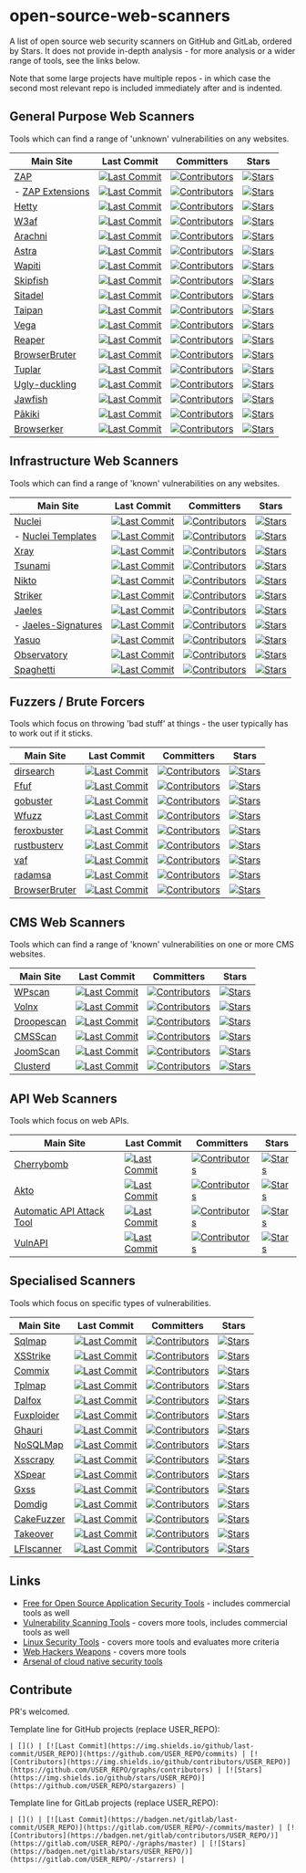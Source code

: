 # open-source-web-scanners
A list of open source web security scanners on GitHub and GitLab, ordered by Stars. It does not provide in-depth analysis - for more analysis or a wider range of tools, see the links below.

Note that some large projects have multiple repos - in which case the second most relevant repo is included immediately after and is indented.

## General Purpose Web Scanners

Tools which can find a range of 'unknown' vulnerabilities on any websites.

| Main Site | Last Commit | Committers | Stars |
| --- | --- | --- | --- |
| [ZAP](https://www.zaproxy.org) | [![Last Commit](https://img.shields.io/github/last-commit/zaproxy/zaproxy)](https://github.com/zaproxy/zaproxy/commits) | [![Contributors](https://img.shields.io/github/contributors/zaproxy/zaproxy)](https://github.com/zaproxy/zaproxy/graphs/contributors) | [![Stars](https://img.shields.io/github/stars/zaproxy/zaproxy)](https://github.com/zaproxy/zaproxy/stargazers) |
| - [ZAP Extensions](https://github.com/zaproxy/zap-extensions) | [![Last Commit](https://img.shields.io/github/last-commit/zaproxy/zap-extensions)](https://github.com/zaproxy/zap-extensions/commits) | [![Contributors](https://img.shields.io/github/contributors/zaproxy/zap-extensions)](https://github.com/zaproxy/zap-extensions/graphs/contributors)| [![Stars](https://img.shields.io/github/stars/zaproxy/zap-extensions)](https://github.com/zaproxy/zap-extensions/stargazers) |
| [Hetty](https://hetty.xyz/) | [![Last Commit](https://img.shields.io/github/last-commit/dstotijn/hetty)](https://github.com/dstotijn/hetty/commits) | [![Contributors](https://img.shields.io/github/contributors/dstotijn/hetty)](https://github.com/dstotijn/hetty/graphs/contributors) | [![Stars](https://img.shields.io/github/stars/dstotijn/hetty)](https://github.com/dstotijn/hetty/stargazers) |
| [W3af](http://w3af.org/) | [![Last Commit](https://img.shields.io/github/last-commit/andresriancho/w3af/develop)](https://github.com/andresriancho/w3af/commits) | [![Contributors](https://img.shields.io/github/contributors/andresriancho/w3af)](https://github.com/andresriancho/w3af/graphs/contributors) | [![Stars](https://img.shields.io/github/stars/andresriancho/w3af)](https://github.com/andresriancho/w3af/stargazers) |
| [Arachni](https://www.arachni-scanner.com/) | [![Last Commit](https://img.shields.io/github/last-commit/Arachni/arachni)](https://github.com/Arachni/arachni/commits) | [![Contributors](https://img.shields.io/github/contributors/Arachni/arachni)](https://github.com/Arachni/arachni/graphs/contributors) | [![Stars](https://img.shields.io/github/stars/Arachni/arachni)](https://github.com/Arachni/arachni/stargazers) |
| [Astra](https://github.com/flipkart-incubator/Astra) | [![Last Commit](https://img.shields.io/github/last-commit/flipkart-incubator/Astra)](https://github.com/flipkart-incubator/Astra/commits) | [![Contributors](https://img.shields.io/github/contributors/flipkart-incubator/Astra)](https://github.com/flipkart-incubator/Astra/graphs/contributors) | [![Stars](https://img.shields.io/github/stars/flipkart-incubator/Astra)](https://github.com/flipkart-incubator/Astra/stargazers) |
| [Wapiti](https://wapiti-scanner.github.io/) | [![Last Commit](https://img.shields.io/github/last-commit/wapiti-scanner/wapiti)](https://github.com/wapiti-scanner/wapiti/commits) | [![Contributors](https://img.shields.io/github/contributors/wapiti-scanner/wapiti)](https://github.com/wapiti-scanner/wapiti/graphs/contributors) | [![Stars](https://img.shields.io/github/stars/wapiti-scanner/wapiti)](https://github.com/wapiti-scanner/wapiti/stargazers) |
| [Skipfish](https://code.google.com/archive/p/skipfish/) | [![Last Commit](https://img.shields.io/github/last-commit/spinkham/skipfish)](https://github.com/spinkham/skipfish/commits) | [![Contributors](https://img.shields.io/github/contributors/spinkham/skipfish)](https://github.com/spinkham/skipfish/graphs/contributors) | [![Stars](https://img.shields.io/github/stars/spinkham/skipfish)](https://github.com/spinkham/skipfish/stargazers) |
| [Sitadel](https://github.com/shenril/Sitadel) | [![Last Commit](https://img.shields.io/github/last-commit/shenril/Sitadel)](https://github.com/shenril/Sitadel/commits) | [![Contributors](https://img.shields.io/github/contributors/shenril/Sitadel)](https://github.com/shenril/Sitadel/graphs/contributors) | [![Stars](https://img.shields.io/github/stars/shenril/Sitadel)](https://github.com/shenril/Sitadel/stargazers) |
| [Taipan](https://github.com/enkomio/Taipan) | [![Last Commit](https://img.shields.io/github/last-commit/enkomio/Taipan)](https://github.com/enkomio/Taipan/commits) | [![Contributors](https://img.shields.io/github/contributors/enkomio/Taipan)](https://github.com/enkomio/Taipan/graphs/contributors) | [![Stars](https://img.shields.io/github/stars/enkomio/Taipan)](https://github.com/enkomio/Taipan/stargazers) |
| [Vega](https://subgraph.com/vega/) | [![Last Commit](https://img.shields.io/github/last-commit/subgraph/Vega)](https://github.com/subgraph/Vega/commits) | [![Contributors](https://img.shields.io/github/contributors/subgraph/Vega)](https://github.com/subgraph/Vega/graphs/contributors) | [![Stars](https://img.shields.io/github/stars/subgraph/Vega)](https://github.com/subgraph/Vega/stargazers) |
| [Reaper](https://ghostsecurity.github.io/reaper/) | [![Last Commit](https://img.shields.io/github/last-commit/ghostsecurity/reaper)](https://github.com/ghostsecurity/reaper/commits) | [![Contributors](https://img.shields.io/github/contributors/ghostsecurity/reaper)](https://github.com/ghostsecurity/reaper/graphs/contributors) | [![Stars](https://img.shields.io/github/stars/ghostsecurity/reaper)](https://github.com/ghostsecurity/reaper/stargazers) |
| [BrowserBruter](https://github.com/netsquare/BrowserBruter) | [![Last Commit](https://img.shields.io/github/last-commit/netsquare/BrowserBruter)](https://github.com/netsquare/BrowserBruter/commits) | [![Contributors](https://img.shields.io/github/contributors/netsquare/BrowserBruter)](https://github.com/netsquare/BrowserBruter/graphs/contributors) | [![Stars](https://img.shields.io/github/stars/netsquare/BrowserBruter)](https://github.com/netsquare/BrowserBruter/stargazers) |
| [Tuplar](https://github.com/tulpar/tulpar) | [![Last Commit](https://img.shields.io/github/last-commit/tulpar/tulpar)](https://github.com/tulpar/tulpar/commits) | [![Contributors](https://img.shields.io/github/contributors/tulpar/tulpar)](https://github.com/tulpar/tulpar/graphs/contributors) | [![Stars](https://img.shields.io/github/stars/tulpar/tulpar)](https://github.com/tulpar/tulpar/stargazers) |
| [Ugly-duckling](https://github.com/detectify/ugly-duckling) | [![Last Commit](https://img.shields.io/github/last-commit/detectify/ugly-duckling)](https://github.com/detectify/ugly-duckling/commits) | [![Contributors](https://img.shields.io/github/contributors/detectify/ugly-duckling)](https://github.com/detectify/ugly-duckling/graphs/contributors) | [![Stars](https://img.shields.io/github/stars/detectify/ugly-duckling)](https://github.com/detectify/ugly-duckling/stargazers) |
| [Jawfish](https://github.com/war-and-code/jawfish) | [![Last Commit](https://img.shields.io/github/last-commit/war-and-code/jawfish)](https://github.com/war-and-code/jawfishO/commits) | [![Contributors](https://img.shields.io/github/contributors/war-and-code/jawfish)](https://github.com/war-and-code/jawfish/graphs/contributors) | [![Stars](https://img.shields.io/github/stars/war-and-code/jawfish)](https://github.com/war-and-code/jawfish/stargazers) |
| [Pākiki](https://github.com/forensant/pakiki-core) | [![Last Commit](https://img.shields.io/github/last-commit/forensant/pakiki-core)](https://github.com/forensant/pakiki-core/commits) | [![Contributors](https://img.shields.io/github/contributors/forensant/pakiki-core)](https://github.com/forensant/pakiki-core/graphs/contributors) | [![Stars](https://img.shields.io/github/stars/forensant/pakiki-core)](https://github.com/forensant/pakiki-core/stargazers) |
| [Browserker](https://gitlab.com/wirepair/browserker/) | [![Last Commit](https://img.shields.io/gitlab/last-commit/18213633)](https://gitlab.com/wirepair/browserker/-/commits/master) | [![Contributors](https://img.shields.io/gitlab/contributors/18213633)](https://gitlab.com/wirepair/browserker/-/graphs/master) | [![Stars](https://img.shields.io/gitlab/stars/18213633)](https://gitlab.com/wirepair/browserker/-/starrers) |

## Infrastructure Web Scanners

Tools which can find a range of 'known' vulnerabilities on any websites.

| Main Site | Last Commit | Committers | Stars |
| --- | --- | --- | --- |
| [Nuclei](https://nuclei.projectdiscovery.io/) | [![Last Commit](https://img.shields.io/github/last-commit/projectdiscovery/nuclei)](https://github.com/projectdiscovery/nuclei/commits) | [![Contributors](https://img.shields.io/github/contributors/projectdiscovery/nuclei)](https://github.com/projectdiscovery/nuclei/graphs/contributors) | [![Stars](https://img.shields.io/github/stars/projectdiscovery/nuclei)](https://github.com/projectdiscovery/nuclei/stargazers) |
| - [Nuclei Templates](https://github.com/projectdiscovery/nuclei-templates/) | [![Last Commit](https://img.shields.io/github/last-commit/projectdiscovery/nuclei-templates)](https://github.com/projectdiscovery/nuclei-templates/commits) | [![Contributors](https://img.shields.io/github/contributors/projectdiscovery/nuclei-templates)](https://github.com/projectdiscovery/nuclei-templates/graphs/contributors) | [![Stars](https://img.shields.io/github/stars/projectdiscovery/nuclei-templates)](https://github.com/projectdiscovery/nuclei-templates/stargazers) |
| [Xray](https://github.com/chaitin/xray) | [![Last Commit](https://img.shields.io/github/last-commit/chaitin/xray)](https://github.com/chaitin/xray/commits) | [![Contributors](https://img.shields.io/github/contributors/chaitin/xray)](https://github.com/chaitin/xray/graphs/contributors) | [![Stars](https://img.shields.io/github/stars/chaitin/xray)](https://github.com/chaitin/xray/stargazers) |
| [Tsunami](https://github.com/google/tsunami-security-scanner) | [![Last Commit](https://img.shields.io/github/last-commit/google/tsunami-security-scanner)](https://github.com/google/tsunami-security-scanner/commits) | [![Contributors](https://img.shields.io/github/contributors/google/tsunami-security-scanner)](https://github.com/google/tsunami-security-scanner/graphs/contributors) | [![Stars](https://img.shields.io/github/stars/google/tsunami-security-scanner)](https://github.com/google/tsunami-security-scanner/stargazers) |
| [Nikto](https://cirt.net/Nikto2) | [![Last Commit](https://img.shields.io/github/last-commit/sullo/nikto)](https://github.com/sullo/nikto/commits) | [![Contributors](https://img.shields.io/github/contributors/sullo/nikto)](https://github.com/sullo/nikto/graphs/contributors) | [![Stars](https://img.shields.io/github/stars/sullo/nikto)](https://github.com/sullo/nikto/stargazers) |
| [Striker](https://github.com/s0md3v/Striker) | [![Last Commit](https://img.shields.io/github/last-commit/s0md3v/Striker)](https://github.com/s0md3v/Striker/commits) | [![Contributors](https://img.shields.io/github/contributors/s0md3v/Striker)](https://github.com/s0md3v/Striker/graphs/contributors) | [![Stars](https://img.shields.io/github/stars/s0md3v/Striker)](https://github.com/s0md3v/Striker/stargazers) |
| [Jaeles](https://github.com/jaeles-project/jaeles) | [![Last Commit](https://img.shields.io/github/last-commit/jaeles-project/jaeles)](https://github.com/jaeles-project/jaeles/commits) | [![Contributors](https://img.shields.io/github/contributors/jaeles-project/jaeles)](https://github.com/jaeles-project/jaeles/graphs/contributors) | [![Stars](https://img.shields.io/github/stars/jaeles-project/jaeles)](https://github.com/jaeles-project/jaeles/stargazers) |
| - [Jaeles-Signatures](https://github.com/jaeles-project/jaeles-signatures) | [![Last Commit](https://img.shields.io/github/last-commit/jaeles-project/jaeles-signatures)](https://github.com/jaeles-project/jaeles-signatures/commits) | [![Contributors](https://img.shields.io/github/contributors/jaeles-project/jaeles-signatures)](https://github.com/jaeles-project/jaeles-signatures/graphs/contributors) | [![Stars](https://img.shields.io/github/stars/jaeles-project/jaeles-signatures)](https://github.com/jaeles-project/jaeles-signatures/stargazers) |
| [Yasuo](https://github.com/0xsauby/yasuo) | [![Last Commit](https://img.shields.io/github/last-commit/0xsauby/yasuo)](https://github.com/0xsauby/yasuo/commits) | [![Contributors](https://img.shields.io/github/contributors/0xsauby/yasuo)](https://github.com/0xsauby/yasuo/graphs/contributors) | [![Stars](https://img.shields.io/github/stars/0xsauby/yasuo)](https://github.com/0xsauby/yasuo/stargazers) |
| [Observatory](https://observatory.mozilla.org/) | [![Last Commit](https://img.shields.io/github/last-commit/mozilla/http-observatory-website)](https://github.com/mozilla/http-observatory-website/commits) | [![Contributors](https://img.shields.io/github/contributors/mozilla/http-observatory-website)](https://github.com/mozilla/http-observatory-website/graphs/contributors) | [![Stars](https://img.shields.io/github/stars/mozilla/http-observatory-website)](https://github.com/mozilla/http-observatory-website/stargazers) |
| [Spaghetti](https://github.com/infosecsecurity/Spaghetti) | [![Last Commit](https://img.shields.io/github/last-commit/infosecsecurity/Spaghetti)](https://github.com/infosecsecurity/Spaghetti/commits) | [![Contributors](https://img.shields.io/github/contributors/infosecsecurity/Spaghetti)](https://github.com/infosecsecurity/Spaghetti/graphs/contributors) | [![Stars](https://img.shields.io/github/stars/infosecsecurity/Spaghetti)](https://github.com/infosecsecurity/Spaghetti/stargazers) |

## Fuzzers / Brute Forcers

Tools which focus on throwing 'bad stuff' at things - the user typically has to work out if it sticks.

| Main Site | Last Commit | Committers | Stars |
| --- | --- | --- | --- |
| [dirsearch](https://github.com/maurosoria/dirsearch) | [![Last Commit](https://img.shields.io/github/last-commit/maurosoria/dirsearch)](https://github.com/maurosoria/dirsearch/commits) | [![Contributors](https://img.shields.io/github/contributors/maurosoria/dirsearch)](https://github.com/maurosoria/dirsearch/graphs/contributors) | [![Stars](https://img.shields.io/github/stars/maurosoria/dirsearch)](https://github.com/maurosoria/dirsearch/stargazers) |
| [Ffuf](https://github.com/ffuf/ffuf) | [![Last Commit](https://img.shields.io/github/last-commit/ffuf/ffuf)](https://github.com/ffuf/ffuf/commits) | [![Contributors](https://img.shields.io/github/contributors/ffuf/ffuf)](https://github.com/ffuf/ffuf/graphs/contributors) | [![Stars](https://img.shields.io/github/stars/ffuf/ffuf)](https://github.com/ffuf/ffuf/stargazers) |
| [gobuster](https://github.com/OJ/gobuster) | [![Last Commit](https://img.shields.io/github/last-commit/OJ/gobuster)](https://github.com/OJ/gobuster/commits) | [![Contributors](https://img.shields.io/github/contributors/OJ/gobuster)](https://github.com/OJ/gobuster/graphs/contributors) | [![Stars](https://img.shields.io/github/stars/OJ/gobuster)](https://github.com/OJ/gobuster/stargazers) |
| [Wfuzz](https://wfuzz.readthedocs.io/en/latest/) | [![Last Commit](https://img.shields.io/github/last-commit/xmendez/wfuzz)](https://github.com/xmendez/wfuzz/commits) | [![Contributors](https://img.shields.io/github/contributors/xmendez/wfuzz)](https://github.com/xmendez/wfuzz/graphs/contributors) | [![Stars](https://img.shields.io/github/stars/xmendez/wfuzz)](https://github.com/xmendez/wfuzz/stargazers) |
| [feroxbuster](https://github.com/epi052/feroxbuster) | [![Last Commit](https://img.shields.io/github/last-commit/epi052/feroxbuster)](https://github.com/epi052/feroxbuster/commits) | [![Contributors](https://img.shields.io/github/contributors/epi052/feroxbuster)](https://github.com/epi052/feroxbuster/graphs/contributors) | [![Stars](https://img.shields.io/github/stars/epi052/feroxbuster)](https://github.com/epi052/feroxbuster/stargazers) |
| [rustbusterv](https://github.com/phra/rustbuster) | [![Last Commit](https://img.shields.io/github/last-commit/phra/rustbuster)](https://github.com/phra/rustbuster/commits) | [![Contributors](https://img.shields.io/github/contributors/phra/rustbuster)](https://github.com/phra/rustbuster/graphs/contributors) | [![Stars](https://img.shields.io/github/stars/phra/rustbuster)](https://github.com/phra/rustbuster/stargazers) |
| [vaf](https://github.com/d4rckh/vaf) | [![Last Commit](https://img.shields.io/github/last-commit/d4rckh/vaf)](https://github.com/d4rckh/vaf/commits) | [![Contributors](https://img.shields.io/github/contributors/d4rckh/vaf)](https://github.com/d4rckh/vaf/graphs/contributors) | [![Stars](https://img.shields.io/github/stars/d4rckh/vaf)](https://github.com/d4rckh/vaf/stargazers) |
| [radamsa](https://gitlab.com/akihe/radamsa) | [![Last Commit](https://img.shields.io/gitlab/last-commit/akihe/radamsa)](https://img.shields.io/gitlab/last-commit/akihe/radamsa) | [![Contributors](https://img.shields.io/gitlab/contributors/akihe%2Fradamsa)](https://gitlab.com/akihe/radamsa/-/graphs/master) | [![Stars](https://img.shields.io/gitlab/stars/akihe%2Fradamsa)](https://gitlab.com/akihe/radamsa/-/starrers) |
| [BrowserBruter](https://github.com/netsquare/BrowserBruter) | [![Last Commit](https://img.shields.io/github/last-commit/netsquare/BrowserBruter)](https://github.com/netsquare/BrowserBruter/commits) | [![Contributors](https://img.shields.io/github/contributors/netsquare/BrowserBruter)](https://github.com/netsquare/BrowserBruter/graphs/contributors) | [![Stars](https://img.shields.io/github/stars/netsquare/BrowserBruter)](https://github.com/netsquare/BrowserBruter/stargazers) |

## CMS Web Scanners

Tools which can find a range of 'known' vulnerabilities on one or more CMS websites.

| Main Site | Last Commit | Committers | Stars |
| --- | --- | --- | --- |
| [WPscan](https://wpscan.org/) | [![Last Commit](https://img.shields.io/github/last-commit/wpscanteam/wpscan)](https://github.com/wpscanteam/wpscan/commits) | [![Contributors](https://img.shields.io/github/contributors/wpscanteam/wpscan)](https://github.com/wpscanteam/wpscan/graphs/contributors) | [![Stars](https://img.shields.io/github/stars/wpscanteam/wpscan)](https://github.com/wpscanteam/wpscan/stargazers) |
| [Volnx](https://github.com/anouarbensaad/vulnx) | [![Last Commit](https://img.shields.io/github/last-commit/anouarbensaad/vulnx)](https://github.com/anouarbensaad/vulnx/commits) | [![Contributors](https://img.shields.io/github/contributors/anouarbensaad/vulnx)](https://github.com/anouarbensaad/vulnx/graphs/contributors) | [![Stars](https://img.shields.io/github/stars/anouarbensaad/vulnx)](https://github.com/anouarbensaad/vulnx/stargazers) |
| [Droopescan](https://github.com/SamJoan/droopescan) | [![Last Commit](https://img.shields.io/github/last-commit/SamJoan/droopescan)](https://github.com/SamJoan/droopescan/commits) | [![Contributors](https://img.shields.io/github/contributors/SamJoan/droopescan)](https://github.com/SamJoan/droopescan/graphs/contributors) | [![Stars](https://img.shields.io/github/stars/SamJoan/droopescan)](https://github.com/SamJoan/droopescan/stargazers) |
| [CMSScan](https://github.com/ajinabraham/CMSScan) | [![Last Commit](https://img.shields.io/github/last-commit/ajinabraham/CMSScan)](https://github.com/ajinabraham/CMSScan/commits) | [![Contributors](https://img.shields.io/github/contributors/ajinabraham/CMSScan)](https://github.com/ajinabraham/CMSScan/graphs/contributors) | [![Stars](https://img.shields.io/github/stars/ajinabraham/CMSScan)](https://github.com/ajinabraham/CMSScan/stargazers) |
| [JoomScan](https://wiki.owasp.org/index.php/Category:OWASP_Joomla_Vulnerability_Scanner_Project) | [![Last Commit](https://img.shields.io/github/last-commit/OWASP/joomscan)](https://github.com/OWASP/joomscan/commits) | [![Contributors](https://img.shields.io/github/contributors/OWASP/joomscan)](https://github.com/OWASP/joomscan/graphs/contributors) | [![Stars](https://img.shields.io/github/stars/OWASP/joomscan)](https://github.com/OWASP/joomscan/stargazers) |
| [Clusterd](https://github.com/hatRiot/clusterd) | [![Last Commit](https://img.shields.io/github/last-commit/hatRiot/clusterd)](https://github.com/hatRiot/clusterd/commits) | [![Contributors](https://img.shields.io/github/contributors/hatRiot/clusterd)](https://github.com/hatRiot/clusterd/graphs/contributors) | [![Stars](https://img.shields.io/github/stars/hatRiot/clusterd)](https://github.com/hatRiot/clusterd/stargazers) |

## API Web Scanners

Tools which focus on web APIs.

| Main Site | Last Commit | Committers | Stars |
| --- | --- | --- | --- |
| [Cherrybomb](https://github.com/blst-security/cherrybomb) | [![Last Commit](https://img.shields.io/github/last-commit/blst-security/cherrybomb)](https://github.com/blst-security/cherrybomb/commits) | [![Contributors](https://img.shields.io/github/contributors/blst-security/cherrybomb)](https://github.com/blst-security/cherrybomb/graphs/contributors) | [![Stars](https://img.shields.io/github/stars/blst-security/cherrybomb)](https://github.com/blst-security/cherrybomb/stargazers) |
| [Akto](https://github.com/akto-api-security/community-edition) | [![Last Commit](https://img.shields.io/github/last-commit/akto-api-security/community-edition)](https://github.com/akto-api-security/community-edition/commits) | [![Contributors](https://img.shields.io/github/contributors/akto-api-security/community-edition)](https://github.com/akto-api-security/community-edition/graphs/contributors) | [![Stars](https://img.shields.io/github/stars/akto-api-security/community-edition)](https://github.com/akto-api-security/community-edition/stargazers) |
| [Automatic API Attack Tool](https://github.com/imperva/automatic-api-attack-tool) | [![Last Commit](https://img.shields.io/github/last-commit/imperva/automatic-api-attack-tool)](https://github.com/imperva/automatic-api-attack-tool/commits) | [![Contributors](https://img.shields.io/github/contributors/imperva/automatic-api-attack-tool)](https://github.com/imperva/automatic-api-attack-tool/graphs/contributors) | [![Stars](https://img.shields.io/github/stars/imperva/automatic-api-attack-tool)](https://github.com/imperva/automatic-api-attack-tool/stargazers) |
| [VulnAPI](https://github.com/cerberauth/vulnapi) | [![Last Commit](https://img.shields.io/github/last-commit/cerberauth/vulnapi)](https://github.com/cerberauth/vulnapi/commits) | [![Contributors](https://img.shields.io/github/contributors/cerberauth/vulnapi)](https://github.com/cerberauth/vulnapi/graphs/contributors) | [![Stars](https://img.shields.io/github/stars/cerberauth/vulnapi)](https://github.com/cerberauth/vulnapi/stargazers) |


## Specialised Scanners

Tools which focus on specific types of vulnerabilities.

| Main Site | Last Commit | Committers | Stars |
| --- | --- | --- | --- |
| [Sqlmap](https://sqlmap.org/) | [![Last Commit](https://img.shields.io/github/last-commit/sqlmapproject/sqlmap)](https://github.com/sqlmapproject/sqlmap/commits) | [![Contributors](https://img.shields.io/github/contributors/sqlmapproject/sqlmap)](https://github.com/sqlmapproject/sqlmap/graphs/contributors) | [![Stars](https://img.shields.io/github/stars/sqlmapproject/sqlmap)](https://github.com/sqlmapproject/sqlmap/stargazers) |
| [XSStrike](https://github.com/s0md3v/XSStrike) | [![Last Commit](https://img.shields.io/github/last-commit/s0md3v/XSStrike)](https://github.com/s0md3v/XSStrike/commits) | [![Contributors](https://img.shields.io/github/contributors/s0md3v/XSStrike)](https://github.com/s0md3v/XSStrike/graphs/contributors) | [![Stars](https://img.shields.io/github/stars/s0md3v/XSStrike)](https://github.com/s0md3v/XSStrike/stargazers) |
| [Commix](https://github.com/commixproject/commix) | [![Last Commit](https://img.shields.io/github/last-commit/commixproject/commix)](https://github.com/commixproject/commix/commits) | [![Contributors](https://img.shields.io/github/contributors/commixproject/commix)](https://github.com/commixproject/commix/graphs/contributors) | [![Stars](https://img.shields.io/github/stars/commixproject/commix)](https://github.com/commixproject/commix/stargazers) |
| [Tplmap](https://github.com/epinna/tplmap) | [![Last Commit](https://img.shields.io/github/last-commit/epinna/tplmap)](https://github.com/epinna/tplmap/commits) | [![Contributors](https://img.shields.io/github/contributors/epinna/tplmap)](https://github.com/epinna/tplmap/graphs/contributors) | [![Stars](https://img.shields.io/github/stars/epinna/tplmap)](https://github.com/epinna/tplmap/stargazers) |
| [Dalfox](https://github.com/hahwul/dalfox) | [![Last Commit](https://img.shields.io/github/last-commit/hahwul/dalfox)](https://github.com/hahwul/dalfox/commits) | [![Contributors](https://img.shields.io/github/contributors/hahwul/dalfox)](https://github.com/hahwul/dalfox/graphs/contributors) | [![Stars](https://img.shields.io/github/stars/hahwul/dalfox)](https://github.com/hahwul/dalfox/stargazers) |
| [Fuxploider](https://github.com/almandin/fuxploider) | [![Last Commit](https://img.shields.io/github/last-commit/almandin/fuxploider)](https://github.com/almandin/fuxploider/commits) | [![Contributors](https://img.shields.io/github/contributors/almandin/fuxploider)](https://github.com/almandin/fuxploider/graphs/contributors) | [![Stars](https://img.shields.io/github/stars/almandin/fuxploider)](https://github.com/almandin/fuxploider/stargazers) |
| [Ghauri](https://github.com/r0oth3x49/ghauri) | [![Last Commit](https://img.shields.io/github/last-commit/r0oth3x49/ghauri)](https://github.com/r0oth3x49/ghauri/commits) | [![Contributors](https://img.shields.io/github/contributors/r0oth3x49/ghauri)](https://github.com/r0oth3x49/ghauri/graphs/contributors) | [![Stars](https://img.shields.io/github/stars/r0oth3x49/ghauri)](https://github.com/r0oth3x49/ghauri/stargazers) |
| [NoSQLMap](https://github.com/codingo/NoSQLMap) | [![Last Commit](https://img.shields.io/github/last-commit/codingo/NoSQLMap)](https://github.com/codingo/NoSQLMap/commits) | [![Contributors](https://img.shields.io/github/contributors/codingo/NoSQLMap)](https://github.com/codingo/NoSQLMap/graphs/contributors) | [![Stars](https://img.shields.io/github/stars/codingo/NoSQLMap)](https://github.com/codingo/NoSQLMap/stargazers) |
| [Xsscrapy](https://github.com/DanMcInerney/xsscrapy) | [![Last Commit](https://img.shields.io/github/last-commit/DanMcInerney/xsscrapy)](https://github.com/DanMcInerney/xsscrapy/commits) | [![Contributors](https://img.shields.io/github/contributors/DanMcInerney/xsscrapy)](https://github.com/DanMcInerney/xsscrapy/graphs/contributors) | [![Stars](https://img.shields.io/github/stars/DanMcInerney/xsscrapy)](https://github.com/DanMcInerney/xsscrapy/stargazers) |
| [XSpear](https://github.com/hahwul/XSpear) | [![Last Commit](https://img.shields.io/github/last-commit/hahwul/XSpear)](https://github.com/hahwul/XSpear/commits) | [![Contributors](https://img.shields.io/github/contributors/hahwul/XSpear)](https://github.com/hahwul/XSpear/graphs/contributors) | [![Stars](https://img.shields.io/github/stars/hahwul/XSpear)](https://github.com/hahwul/XSpear/stargazers) |
| [Gxss](https://github.com/KathanP19/Gxss) | [![Last Commit](https://img.shields.io/github/last-commit/KathanP19/Gxss)](https://github.com/KathanP19/Gxss/commits) | [![Contributors](https://img.shields.io/github/contributors/KathanP19/Gxss)](https://github.com/KathanP19/Gxss/graphs/contributors) | [![Stars](https://img.shields.io/github/stars/KathanP19/Gxss)](https://github.com/KathanP19/Gxss/stargazers) |
| [Domdig](https://github.com/fcavallarin/domdig) | [![Last Commit](https://img.shields.io/github/last-commit/fcavallarin/domdig)](https://github.com/fcavallarin/domdig/commits) | [![Contributors](https://img.shields.io/github/contributors/fcavallarin/domdig)](https://github.com/USER_REPO/graphs/contributors) | [![Stars](https://img.shields.io/github/stars/fcavallarin/domdig)](https://github.com/fcavallarin/domdig/stargazers) |
| [CakeFuzzer](https://zigrin.com/tools/cake-fuzzer/) | [![Last Commit](https://img.shields.io/github/last-commit/Zigrin-Security/CakeFuzzer)](https://github.com/Zigrin-Security/CakeFuzzer/commits) | [![Contributors](https://img.shields.io/github/contributors/Zigrin-Security/CakeFuzzer)](https://github.com/Zigrin-Security/CakeFuzzer/graphs/contributors) | [![Stars](https://img.shields.io/github/stars/Zigrin-Security/CakeFuzzer)](https://github.com/Zigrin-Security/CakeFuzzer/stargazers) |
| [Takeover](https://github.com/edoardottt/takeover) | [![Last Commit](https://img.shields.io/github/last-commit/edoardottt/takeover)](https://github.com/edoardottt/takeover/commits) | [![Contributors](https://img.shields.io/github/contributors/edoardottt/takeover)](https://github.com/edoardottt/takeover/graphs/contributors) | [![Stars](https://img.shields.io/github/stars/edoardottt/takeover)](https://github.com/edoardottt/takeover/stargazers) |
| [LFIscanner](https://github.com/R3LI4NT/LFIscanner) | [![Last Commit](https://img.shields.io/github/last-commit/R3LI4NT/LFIscanner)](https://github.com/R3LI4NT/LFIscanner/commits) | [![Contributors](https://img.shields.io/github/contributors/R3LI4NT/LFIscanner)](https://github.com/R3LI4NT/LFIscanner/graphs/contributors) | [![Stars](https://img.shields.io/github/stars/R3LI4NT/LFIscanner)](https://github.com/R3LI4NT/LFIscanner/stargazers) |

## Links

* [Free for Open Source Application Security Tools](https://owasp.org/www-community/Free_for_Open_Source_Application_Security_Tools) - includes commercial tools as well
* [Vulnerability Scanning Tools](https://owasp.org/www-community/Vulnerability_Scanning_Tools) - covers more tools, includes commercial tools as well
* [Linux Security Tools](https://linuxsecurity.expert/security-tools/) - covers more tools and evaluates more criteria
* [Web Hackers Weapons](https://github.com/hahwul/WebHackersWeapons) - covers more tools
* [Arsenal of cloud native security tools](https://www.marcolancini.it/2018/blog-arsenal-cloud-native-security-tools/)

## Contribute

PR's welcomed.

Template line for GitHub projects (replace USER_REPO):
```
| []() | [![Last Commit](https://img.shields.io/github/last-commit/USER_REPO)](https://github.com/USER_REPO/commits) | [![Contributors](https://img.shields.io/github/contributors/USER_REPO)](https://github.com/USER_REPO/graphs/contributors) | [![Stars](https://img.shields.io/github/stars/USER_REPO)](https://github.com/USER_REPO/stargazers) |
```
Template line for GitLab projects (replace USER_REPO):
```
| []() | [![Last Commit](https://badgen.net/gitlab/last-commit/USER_REPO)](https://gitlab.com/USER_REPO/-/commits/master) | [![Contributors](https://badgen.net/gitlab/contributors/USER_REPO/)](https://gitlab.com/USER_REPO/-/graphs/master) | [![Stars](https://badgen.net/gitlab/stars/USER_REPO/)](https://gitlab.com/USER_REPO/-/starrers) |
```
